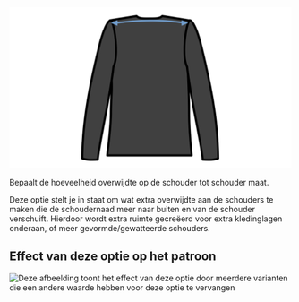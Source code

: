 ![Overwijdte schouder](./shoulderease.svg)

Bepaalt de hoeveelheid overwijdte op de schouder tot schouder maat.

Deze optie stelt je in staat om wat extra overwijdte aan de schouders te maken die de schoudernaad meer naar buiten en van de schouder verschuift. Hierdoor wordt extra ruimte gecreëerd voor extra kledinglagen onderaan, of meer gevormde/gewatteerde schouders.

## Effect van deze optie op het patroon

![Deze afbeelding toont het effect van deze optie door meerdere varianten die een andere waarde hebben voor deze optie te vervangen](sven\_shoulderease\_sample.svg "Effect van deze optie op het patroon")
